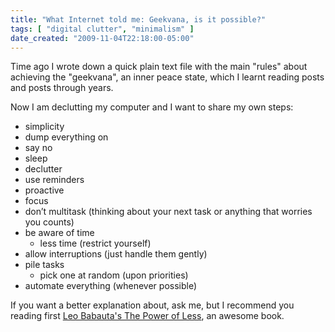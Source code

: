```yaml
---
title: "What Internet told me: Geekvana, is it possible?"
tags: [ "digital clutter", "minimalism" ]
date_created: "2009-11-04T22:18:00-05:00"
---
```


Time ago I wrote down a quick plain text file with the main "rules" about achieving the "geekvana", an inner peace state, which I learnt reading posts and posts through years.

Now I am declutting my computer and I want to share my own steps:

* simplicity
* dump everything on
* say no
* sleep
* declutter
* use reminders
* proactive
* focus
* don’t multitask (thinking about your next task or anything that worries you counts)
* be aware of time
  * less time (restrict yourself)
* allow interruptions (just handle them gently)
* pile tasks
  * pick one at random (upon priorities)
* automate everything (whenever possible)

If you want a better explanation about, ask me, but I recommend you reading first [Leo Babauta's The Power of Less](https://zenhabits.net/leos-book-the-power-of-less-video-and-website/), an awesome book.
